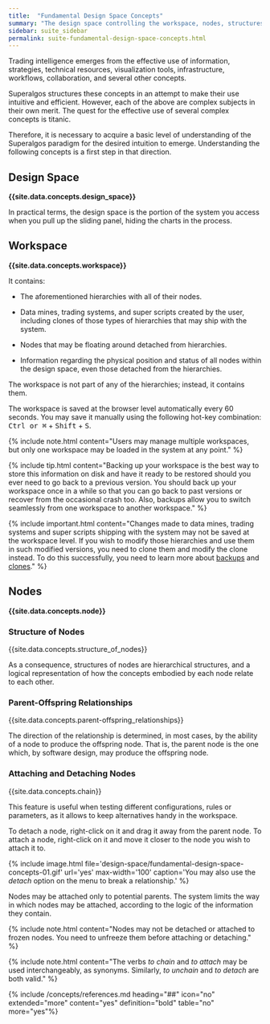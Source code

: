 ```yaml
---
title:  "Fundamental Design Space Concepts"
summary: "The design space controlling the workspace, nodes, structures of nodes, and their parent-offspring relationships are the overarching concepts arranging all information handled by the system."
sidebar: suite_sidebar
permalink: suite-fundamental-design-space-concepts.html
---
```


Trading intelligence emerges from the effective use of information, strategies, technical resources, visualization tools, infrastructure, workflows, collaboration, and several other concepts.

Superalgos structures these concepts in an attempt to make their use intuitive and efficient. However, each of the above are complex subjects in their own merit. The quest for the effective use of several complex concepts is titanic. 

Therefore, it is necessary to acquire a basic level of understanding of the Superalgos paradigm for the desired intuition to emerge. Understanding the following concepts is a first step in that direction.

## Design Space

**{{site.data.concepts.design_space}}**

In practical terms, the design space is the portion of the system you access when you pull up the sliding panel, hiding the charts in the process.

## Workspace

**{{site.data.concepts.workspace}}**

It contains:
 
* The aforementioned <a data-toggle="tooltip" data-original-title="{{site.data.concepts.hierarchy}}">hierarchies</a> with all of their <a data-toggle="tooltip" data-original-title="{{site.data.concepts.node}}">nodes</a>.

* <a data-toggle="tooltip" data-original-title="{{site.data.data_mine.data_mine}}">Data mines</a>, <a data-toggle="tooltip" data-original-title="{{site.data.trading_system.trading_system}}">trading systems</a>, and <a data-toggle="tooltip" data-original-title="{{site.data.super_scripts.super_scripts}}">super scripts</a> created by the user, including clones of those types of hierarchies that may ship with the system. 

* Nodes that may be floating around detached from hierarchies.

* Information regarding the physical position and status of all nodes within the design space, even those detached from the hierarchies.
 
The workspace is not part of any of the hierarchies; instead, it contains them. 

The workspace is saved at the browser level automatically every 60 seconds. You may save it manually using the following hot-key combination: <kbd>Ctrl or &#8984;</kbd> + <kbd>Shift</kbd> + <kbd>S</kbd>.

{% include note.html content="Users may manage multiple workspaces, but only one workspace may be loaded in the system at any point." %}

{% include tip.html content="Backing up your workspace is the best way to store this information on disk and have it ready to be restored should you ever need to go back to a previous version. You should back up your workspace once in a while so that you can go back to past versions or recover from the occasional crash too. Also, backups allow you to switch seamlessly from one workspace to another workspace." %}

{% include important.html content="Changes made to data mines, trading systems and super scripts shipping with the system may not be saved at the workspace level. If you wish to modify those hierarchies and use them in such modified versions, you need to clone them and modify the clone instead. To do this successfully, you need to learn more about [backups](suite-backups.html) and [clones](suite-clones.html)." %}

## Nodes

**{{site.data.concepts.node}}**

### Structure of Nodes

{{site.data.concepts.structure_of_nodes}}

As a consequence, structures of nodes are hierarchical structures, and a logical representation of how the concepts embodied by each node relate to each other.

### Parent-Offspring Relationships

{{site.data.concepts.parent-offspring_relationships}}

The direction of the relationship is determined, in most cases, by the ability of a node to produce the offspring node. That is, the parent node is the one which, by software design, may produce the offspring node.

### Attaching and Detaching Nodes

{{site.data.concepts.chain}}

This feature is useful when testing different configurations, rules or parameters, as it allows to keep alternatives handy in the workspace.

To detach a node, right-click on it and drag it away from the parent node. To attach a node, right-click on it and move it closer to the node you wish to attach it to. 

{% include image.html file='design-space/fundamental-design-space-concepts-01.gif' url='yes' max-width='100' caption='You may also use the *detach* option on the menu to break a relationship.' %}

Nodes may be attached only to potential parents. The system limits the way in which nodes may be attached, according to the logic of the information they contain.

{% include note.html content="Nodes may not be detached or attached to frozen nodes. You need to unfreeze them before attaching or detaching." %}

{% include note.html content="The verbs *to chain* and *to attach* may be used interchangeably, as synonyms. Similarly, *to unchain* and *to detach* are both valid." %}

{% include /concepts/references.md heading="##" icon="no" extended="more" content="yes" definition="bold" table="no" more="yes"%}



